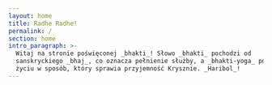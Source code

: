 ```yaml
---
layout: home
title: Radhe Radhe!
permalink: /
section: home
intro_paragraph: >-
  Witaj na stronie poświęconej _bhakti_! Słowo _bhakti_ pochodzi od
  sanskryckiego _bhaj_, co oznacza pełnienie służby, a _bhakti-yoga_ polega na
  życiu w sposób, który sprawia przyjemność Krysznie. _Haribol_!
---
```


